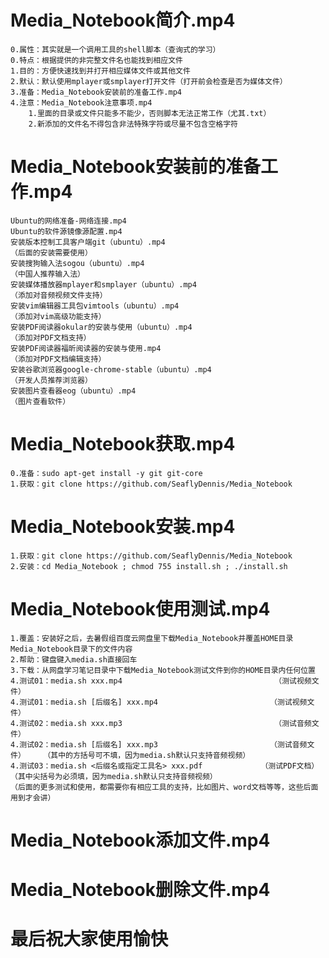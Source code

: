 # Media_Notebook简介.mp4
    0.属性：其实就是一个调用工具的shell脚本（查询式的学习）
    0.特点：根据提供的非完整文件名也能找到相应文件
    1.目的：方便快速找到并打开相应媒体文件或其他文件
    2.默认：默认使用mplayer或smplayer打开文件（打开前会检查是否为媒体文件）
    3.准备：Media_Notebook安装前的准备工作.mp4
    4.注意：Media_Notebook注意事项.mp4
        1.里面的目录或文件只能多不能少，否则脚本无法正常工作（尤其.txt）
        2.新添加的文件名不得包含非法特殊字符或尽量不包含空格字符

# Media_Notebook安装前的准备工作.mp4
    Ubuntu的网络准备-网络连接.mp4
    Ubuntu的软件源镜像源配置.mp4
    安装版本控制工具客户端git（ubuntu）.mp4                                   （后面的安装需要使用）
    安装搜狗输入法sogou（ubuntu）.mp4                                         （中国人推荐输入法）
    安装媒体播放器mplayer和smplayer（ubuntu）.mp4                             （添加对音频视频文件支持）
    安装vim编辑器工具包vimtools（ubuntu）.mp4                                 （添加对vim高级功能支持）
    安装PDF阅读器okular的安装与使用（ubuntu）.mp4                             （添加对PDF文档支持）
    安装PDF阅读器福昕阅读器的安装与使用.mp4                                   （添加对PDF文档编辑支持）
    安装谷歌浏览器google-chrome-stable（ubuntu）.mp4                          （开发人员推荐浏览器）
    安装图片查看器eog（ubuntu）.mp4                                           （图片查看软件）

# Media_Notebook获取.mp4
    0.准备：sudo apt-get install -y git git-core
    1.获取：git clone https://github.com/SeaflyDennis/Media_Notebook

# Media_Notebook安装.mp4
    1.获取：git clone https://github.com/SeaflyDennis/Media_Notebook
    2.安装：cd Media_Notebook ; chmod 755 install.sh ; ./install.sh

# Media_Notebook使用测试.mp4
    1.覆盖：安装好之后，去暑假组百度云网盘里下载Media_Notebook并覆盖HOME目录Media_Notebook目录下的文件内容
    2.帮助：键盘键入media.sh直接回车
    3.下载：从网盘学习笔记目录中下载Media_Notebook测试文件到你的HOME目录内任何位置
    4.测试01：media.sh xxx.mp4                                  （测试视频文件）
    4.测试01：media.sh [后缀名] xxx.mp4                         （测试视频文件）
    4.测试02：media.sh xxx.mp3                                  （测试音频文件）
    4.测试02：media.sh [后缀名] xxx.mp3                         （测试音频文件）    （其中的方括号可不填，因为media.sh默认只支持音频视频）
    4.测试03：media.sh <后缀名或指定工具名> xxx.pdf             （测试PDF文档）     （其中尖括号为必须填，因为media.sh默认只支持音频视频）
    （后面的更多测试和使用，都需要你有相应工具的支持，比如图片、word文档等等，这些后面用到才会讲）

# Media_Notebook添加文件.mp4


# Media_Notebook删除文件.mp4


# 最后祝大家使用愉快
